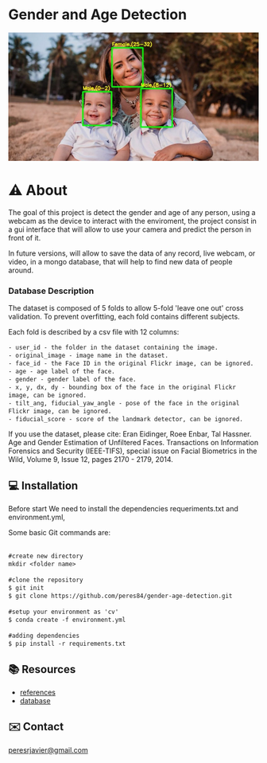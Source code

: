 # Gender and Age Detection

![Alt](/docs/images/header.png)




# :warning: About



The goal of this project is detect the gender and age of any person, using a webcam as the device to interact with the enviroment, the project consist in a gui interface that will allow to use your camera and predict the person in front of it. 

In future versions, will allow to save the data of any record, live webcam, or video, in a mongo database, that will help to find new data of people around. 


### Database Description 

The dataset is composed of 5 folds to allow 5-fold 'leave one out' cross validation. To prevent overfitting, each fold contains different subjects. 

Each fold is described by a csv file with 12 columns:

    - user_id - the folder in the dataset containing the image. 
    - original_image - image name in the dataset.
    - face_id - the Face ID in the original Flickr image, can be ignored. 
    - age - age label of the face.
    - gender - gender label of the face.
    - x, y, dx, dy - bounding box of the face in the original Flickr image, can be ignored.
    - tilt_ang, fiducial_yaw_angle - pose of the face in the original Flickr image, can be ignored. 
    - fiducial_score - score of the landmark detector, can be ignored. 

If you use the dataset, please cite: Eran Eidinger, Roee Enbar, Tal Hassner. Age and Gender Estimation of Unfiltered Faces. Transactions on Information Forensics and Security (IEEE-TIFS), special issue on Facial Biometrics in the Wild, Volume 9, Issue 12, pages 2170 - 2179, 2014.

## :computer: Installation

Before start We need to install the dependencies requeriments.txt and environment.yml,

Some basic Git commands are:


```

#create new directory
mkdir <folder name>

#clone the repository 
$ git init
$ git clone https://github.com/peres84/gender-age-detection.git

#setup your environment as 'cv' 
$ conda create -f environment.yml

#adding dependencies 
$ pip install -r requirements.txt 

```

## :books: Resources 

- [references](https://www.kaggle.com/manarbinowayid/age-gender-classification-project)
- [database](https://www.kaggle.com/ttungl/adience-benchmark-gender-and-age-classification)


## :envelope: Contact

peresrjavier@gmail.com
